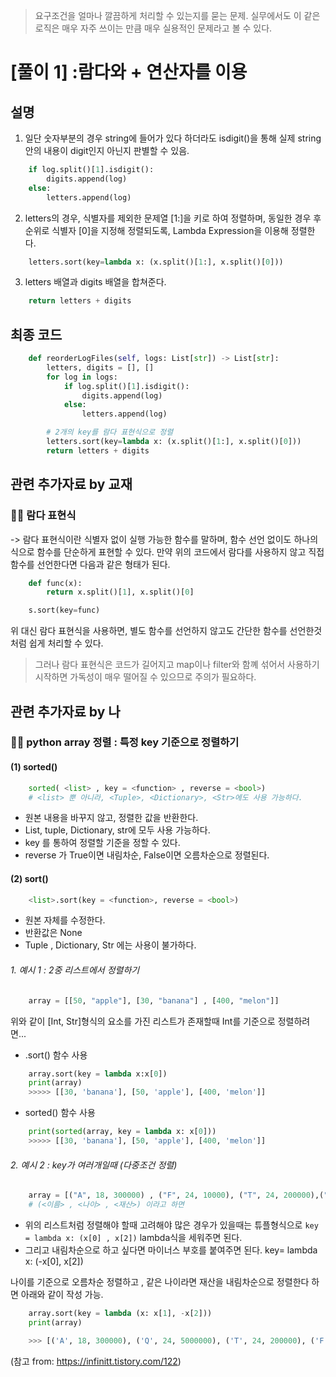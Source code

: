 > 요구조건을 얼마나 깔끔하게 처리할 수 있는지를 묻는 문제.
> 실무에서도 이 같은 로직은 매우 자주 쓰이는 만큼 매우 실용적인 문제라고 볼 수 있다.

# [풀이 1] :람다와 + 연산자를 이용

## 설명

1. 일단 숫자부분의 경우 string에 들어가 있다 하더라도 isdigit()을 통해 실제 string안의 내용이 digit인지 아닌지 판별할 수 있음.

```python
    if log.split()[1].isdigit():
        digits.append(log)
    else:
        letters.append(log)
```

2. letters의 경우, 식별자를 제외한 문제열 [1:]을 키로 하여 정렬하며, 동일한 경우 후순위로 식별자 [0]을 지정해 정렬되도록, Lambda Expression을 이용해 정렬한다.

```python
    letters.sort(key=lambda x: (x.split()[1:], x.split()[0]))
```

3. letters 배열과 digits 배열을 합쳐준다.

```python
    return letters + digits
```

## 최종 코드

```python
    def reorderLogFiles(self, logs: List[str]) -> List[str]:
        letters, digits = [], []
        for log in logs:
            if log.split()[1].isdigit():
                digits.append(log)
            else:
                letters.append(log)

        # 2개의 key를 람다 표현식으로 정렬
        letters.sort(key=lambda x: (x.split()[1:], x.split()[0]))
        return letters + digits
```

## 관련 추가자료 by 교재

### 🧚‍♀️ 람다 표현식

-> 람다 표현식이란 식별자 없이 실행 가능한 함수를 말하며, 함수 선언 없이도 하나의 식으로 함수를 단순하게 표현할 수 있다.
만약 위의 코드에서 람다를 사용하지 않고 직접 함수를 선언한다면 다음과 같은 형태가 된다.

```python
    def func(x):
        return x.split()[1], x.split()[0]

    s.sort(key=func)
```

위 대신 람다 표현식을 사용하면, 별도 함수를 선언하지 않고도 간단한 함수를 선언한것처럼 쉽게 처리할 수 있다.

> 그러나 람다 표현식은 코드가 길어지고 map이나 filter와 함꼐 섞어서 사용하기 시작하면 가독성이 매우 떨어질 수 있으므로 주의가 필요하다.

## 관련 추가자료 by 나

### 🧚‍♂️ python array 정렬 : 특정 key 기준으로 정렬하기

#### (1) sorted()

```python
    sorted( <list> , key = <function> , reverse = <bool>)
    # <list> 뿐 아니라, <Tuple>, <Dictionary>, <Str>에도 사용 가능하다.
```

-   원본 내용을 바꾸지 않고, 정렬한 값을 반환한다.
-   List, tuple, Dictionary, str에 모두 사용 가능하다.
-   key 를 통하여 정렬할 기준을 정할 수 있다.
-   reverse 가 True이면 내림차순, False이면 오름차순으로 정렬된다.

#### (2) sort()

```python
    <list>.sort(key = <function>, reverse = <bool>)
```

-   원본 자체를 수정한다.
-   반환값은 None
-   Tuple , Dictionary, Str 에는 사용이 불가하다.

###### 1. 예시 1 : 2중 리스트에서 정렬하기

```python
    array = [[50, "apple"], [30, "banana"] , [400, "melon"]]
```

위와 같이 [Int, Str]형식의 요소를 가진 리스트가 존재할때
Int를 기준으로 정렬하려면...

-   .sort() 함수 사용

```python
    array.sort(key = lambda x:x[0])
    print(array)
    >>>>> [[30, 'banana'], [50, 'apple'], [400, 'melon']]
```

-   sorted() 함수 사용

```python
    print(sorted(array, key = lambda x: x[0]))
    >>>>> [[30, 'banana'], [50, 'apple'], [400, 'melon']]
```

###### 2. 예시 2 : key가 여러개일때 (다중조건 정렬)

```python
    array = [("A", 18, 300000) , ("F", 24, 10000), ("T", 24, 200000),("Q",24,5000000), ("B", 70, 5000)]
    # (<이름> , <나이> , <재산>) 이라고 하면
```

-   위의 리스트처럼 정렬해야 할때 고려해야 많은 경우가 있을때는 튜플형식으로 `key = lambda x: (x[0] , x[2])` lambda식을 세워주면 된다.
-   그리고 내림차순으로 하고 싶다면 마이너스 부호를 붙여주면 된다. key= lambda x: (-x[0], x[2])

나이를 기준으로 오름차순 정렬하고 , 같은 나이라면 재산을 내림차순으로 정렬한다 하면 아래와 같이 작성 가능.

```python
    array.sort(key = lambda (x: x[1], -x[2]))
    print(array)

    >>> [('A', 18, 300000), ('Q', 24, 5000000), ('T', 24, 200000), ('F', 24, 10000), ('B', 70, 5000)]
```

(참고 from: <https://infinitt.tistory.com/122>)
